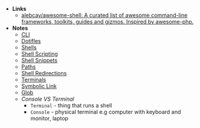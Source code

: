 - **Links**
	- [alebcay/awesome-shell: A curated list of awesome command-line frameworks, toolkits, guides and gizmos. Inspired by awesome-php.](https://github.com/alebcay/awesome-shell)
- **Notes**
	- [CLI](Shell/CLI.md)
	- [Dotifles](Dotifles.md)
	- [Shells](Shell/Shell%20Notes/Shells.md)
	- [Shell Scripting](Shell%20Scripting.md)
	- [Shell Snippets](Shell/Shell%20Snippets.md)
	- [Paths](Shell/Shell%20Notes/Paths.md)
	- [Shell Redirections](Shell/Shell%20Notes/Shell%20Redirections.md)
	- [Terminals](Terminals.md)
	- [Symbolic Link](Symbolic%20Link.md)
	- [Glob](Shell/Glob.md)
	- *Console VS Terminal*
		- `Terminal` - thing that runs a shell
		- `Console` - physical terminal e.g computer with keyboard and monitor, laptop